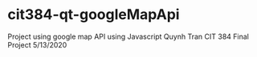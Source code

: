 # cit384-qt-googleMapApi
Project using google map API using Javascript
Quynh Tran
CIT 384 Final Project
5/13/2020
